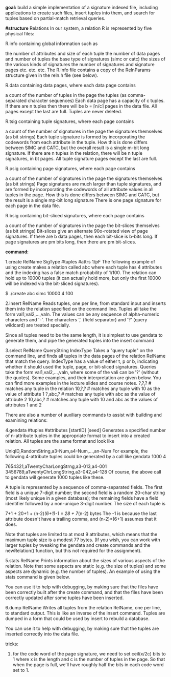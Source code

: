 
**goal:**
build a simple implementation of a signature indexed file, including applications to create such files, insert tuples into them, and search for tuples based on partial-match retrieval queries.


**#structure**
Relations
In our system, a relation R is represented by five physical files:

R.info containing global information such as

the number of attributes and size of each tuple
the number of data pages and number of tuples
the base type of signatures (simc or catc)
the sizes of the various kinds of signatures
the number of signatures and signature pages
etc. etc. etc.
The R.info file contains a copy of the RelnParams structure given in the reln.h file (see below).

R.data containing data pages, where each data page contains

a count of the number of tuples in the page
the tuples (as comma-separated character sequences)
Each data page has a capacity of c tuples. If there are n tuples then there will be b = ⌈n/c⌉ pages in the data file. All pages except the last are full. Tuples are never deleted.

R.tsig containing tuple signatures, where each page contains

a count of the number of signatures in the page
the signatures themselves (as bit strings)
Each tuple signature is formed by incorporating the codewords from each attribute in the tuple. How this is done differs between SIMC and CATC, but the overall result is a single m-bit long signature. If there are n tuples in the relation, there will be n tuple signatures, in bt pages. All tuple signature pages except the last are full.

R.psig containing page signatures, where each page contains

a count of the number of signatures in the page
the signatures themselves (as bit strings)
Page signatures are much larger than tuple signatures, and are formed by incorporating the codewords of all attribute values in all tuples in the page. How this is done differs between SIMC and CATC, but the result is a single mp-bit long signature There is one page signature for each page in the data file.

R.bsig containing bit-sliced signatures, where each page contains

a count of the number of signatures in the page
the bit-slices themselves (as bit strings)
Bit-slices give an alternate 90o-rotated view of page signatures. If there are b data pages, then each bit-slice is b-bits long. If page signatures are pm bits long, then there are pm bit-slices.


****command:****

1.create RelName SigType #tuples #attrs 1/pF
The following example of using create makes a relation called abc where each tuple has 4 attributes and the indexing has a false match probability of 1/100. The relation can hold up to 10000 tuples (it can actually hold more, but only the first 10000 will be indexed via the bit-sliced signatures).

$ ./create  abc  simc  10000  4  100

2.insert RelName
Reads tuples, one per line, from standard input and inserts them into the relation specified on the command line. Tuples all take the form val1,val2,...,valn. The values can be any sequence of alpha-numeric characters and '-'. The characters ',' (field separator) and '?' (query wildcard) are treated specially.

Since all tuples need to be the same length, it is simplest to use gendata to generate them, and pipe the generated tuples into the insert command

3.select RelName QueryString IndexType
Takes a "query tuple" on the command line, and finds all tuples in the data pages of the relation RelName that match the query. IndexType has a value of either t, p or b, indicating whether it should used the tuple, page, or bit-sliced signatures. Queries take the form val1,val2,...,valn, where some of the vali can be '?' (without the quotes). Some examples, and their interpretation are given below. You can find more examples in the lecture slides and course notes.
?,?,?    # matches any tuple in the relation
10,?,?   # matches any tuple with 10 as the value of attribute 1
?,abc,?  # matches any tuple with abc as the value of attribute 2
10,abc,? # matches any tuple with 10 and abc as the values of attributes 1 and 2

There are also a number of auxiliary commands to assist with building and examining relations:

4.gendata #tuples #attributes [startID] [seed]
Generates a specified number of n-attribute tuples in the appropriate format to insert into a created relation. All tuples are the same format and look like

UniqID,RandomString,a3-Num,a4-Num,...,an-Num
For example, the following 4-attribute tuples could be generated by a call like   gendata 1000 4

7654321,aTwentyCharLongStrng,a3-013,a4-001
3456789,aTwentyChrLongString,a3-042,a4-128
Of course, the above call to gendata will generate 1000 tuples like these.

A tuple is represented by a sequence of comma-separated fields. The first field is a unique 7-digit number; the second field is a random 20-char string (most likely unique in a given database); the remaining fields have a field identifier followed by a non-unique 3-digit number. The size of each tuple is

7+1 + 20+1 + (n-2)*(6+1)-1  = 28 + 7*(n-2) bytes
The -1 is because the last attribute doesn't have a trailing comma, and (n-2)*(6+1) assumes that it does.

Note that tuples are limited to at most 9 attributes, which means that the maximum tuple size is a modest 77 bytes. (If you wish, you can work with larger tuples by tweaking the gendata and create commands and the newRelation() function, but this not required for the assignment).

5.stats RelName
Prints information about the sizes of various aspects of the relation. Note that some aspects are static (e.g. the size of tuples) and some aspects are dynamic (e.g. the number of tuples). An example of using the stats command is given below.

You can use it to help with debugging, by making sure that the files have been correctly built after the create command, and that the files have been correctly updated after some tuples have been inserted.

6.dump RelName
Writes all tuples from the relation RelName, one per line, to standard output. This is like an inverse of the insert command. Tuples are dumped in a form that could be used by insert to rebuild a database.

You can use it to help with debugging, by making sure that the tuples are inserted correctly into the data file.

tricks:
1. for the code word of the page signature, we need to set ceil(x/2c) bits to 1 where x is the length and c is the number of tuples in the page. So that when the page is full, we'll have roughly half the bits in each code word set to 1.
